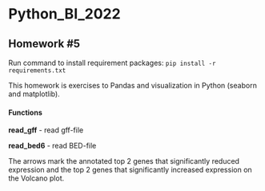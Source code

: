# Python_BI_2022

## Homework #5

Run command to install requirement packages:
`pip install -r requirements.txt `

This homework is exercises to Pandas and visualization in Python (seaborn and matplotlib).

#### Functions
**read_gff** - read gff-file

**read_bed6** - read BED-file

The arrows mark the annotated top 2 genes that significantly reduced expression and the top 2 genes that significantly increased expression on the Volcano plot.